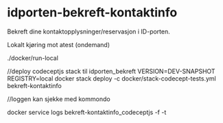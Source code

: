 # idporten-bekreft-kontaktinfo
Bekreft dine kontaktopplysninger/reservasjon i ID-porten.

Lokalt kjøring mot atest (ondemand)

 ./docker/run-local
 
 //deploy codeceptjs stack til idporten_bekreft
VERSION=DEV-SNAPSHOT REGISTRY=local docker stack deploy -c docker/stack-codecept-tests.yml bekreft-kontaktinfo


 //loggen kan sjekke med kommondo
 
docker service logs  bekreft-kontaktinfo_codeceptjs -f -t


